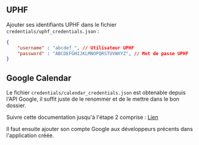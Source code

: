 ## UPHF
Ajouter ses identifiants UPHF dans le fichier `credentials/uphf_credentials.json` : 
```json
{
    "username" : "abcdef_", // Utilisateur UPHF
    "password" : "ABCDEFGHIJKLMNOPQRSTUVWXYZ", // Mot de passe UPHF
}
```

## Google Calendar

Le fichier `credentials/calendar_credentials.json` est obtenable depuis l'API Google, il suffit juste de le renommer et de le mettre dans le bon dossier. <br>

Suivre cette documentation jusqu'à l'étape 2 comprise : [Lien](https://karenapp.io/articles/how-to-automate-google-calendar-with-python-using-the-calendar-api/)

Il faut ensuite ajouter son compte Google aux développeurs précents dans l'application créée.
